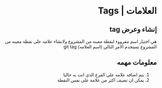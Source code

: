 <div dir="rtl">

#  العلامات | Tags
## إنشاء وعرض tag

هي اختيار اسم مقرووء لنقطة معينه من المشروع
ولانشاء علامه على نقطة معينه من المشروع نستخدم الامر التالي (اسم العلامه) git tag

## معلومات مهمه
1. يتم اضافه علامه على الفرع الذي انت به حاليا 
2. يمكن ان تضيف اكثر من علامة على نفس النقطة

</div>
